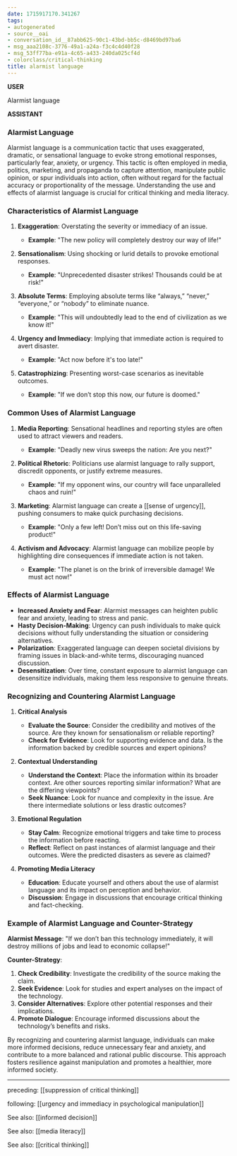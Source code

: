 ```yaml
---
date: 1715917170.341267
tags:
- autogenerated
- source__oai
- conversation_id__87abb625-90c1-43bd-bb5c-d8469bd97ba6
- msg_aaa2108c-3776-49a1-a24a-f3c4c4d40f28
- msg_53ff77ba-e91a-4c65-a433-240da025cf4d
- colorclass/critical-thinking
title: alarmist language
---
```


**USER**

Alarmist language


**ASSISTANT**

### Alarmist Language

Alarmist language is a communication tactic that uses exaggerated, dramatic, or sensational language to evoke strong emotional responses, particularly fear, anxiety, or urgency. This tactic is often employed in media, politics, marketing, and propaganda to capture attention, manipulate public opinion, or spur individuals into action, often without regard for the factual accuracy or proportionality of the message. Understanding the use and effects of alarmist language is crucial for critical thinking and media literacy.

### Characteristics of Alarmist Language

1. **Exaggeration**: Overstating the severity or immediacy of an issue.
   - **Example**: "The new policy will completely destroy our way of life!"

2. **Sensationalism**: Using shocking or lurid details to provoke emotional responses.
   - **Example**: "Unprecedented disaster strikes! Thousands could be at risk!"

3. **Absolute Terms**: Employing absolute terms like “always,” “never,” “everyone,” or “nobody” to eliminate nuance.
   - **Example**: "This will undoubtedly lead to the end of civilization as we know it!"

4. **Urgency and Immediacy**: Implying that immediate action is required to avert disaster.
   - **Example**: "Act now before it's too late!"

5. **Catastrophizing**: Presenting worst-case scenarios as inevitable outcomes.
   - **Example**: "If we don’t stop this now, our future is doomed."

### Common Uses of Alarmist Language

1. **Media Reporting**: Sensational headlines and reporting styles are often used to attract viewers and readers.
   - **Example**: "Deadly new virus sweeps the nation: Are you next?"

2. **Political Rhetoric**: Politicians use alarmist language to rally support, discredit opponents, or justify extreme measures.
   - **Example**: "If my opponent wins, our country will face unparalleled chaos and ruin!"

3. **Marketing**: Alarmist language can create a [[sense of urgency]], pushing consumers to make quick purchasing decisions.
   - **Example**: "Only a few left! Don’t miss out on this life-saving product!"

4. **Activism and Advocacy**: Alarmist language can mobilize people by highlighting dire consequences if immediate action is not taken.
   - **Example**: "The planet is on the brink of irreversible damage! We must act now!"

### Effects of Alarmist Language

- **Increased Anxiety and Fear**: Alarmist messages can heighten public fear and anxiety, leading to stress and panic.
- **Hasty Decision-Making**: Urgency can push individuals to make quick decisions without fully understanding the situation or considering alternatives.
- **Polarization**: Exaggerated language can deepen societal divisions by framing issues in black-and-white terms, discouraging nuanced discussion.
- **Desensitization**: Over time, constant exposure to alarmist language can desensitize individuals, making them less responsive to genuine threats.

### Recognizing and Countering Alarmist Language

1. **Critical Analysis**
   - **Evaluate the Source**: Consider the credibility and motives of the source. Are they known for sensationalism or reliable reporting?
   - **Check for Evidence**: Look for supporting evidence and data. Is the information backed by credible sources and expert opinions?

2. **Contextual Understanding**
   - **Understand the Context**: Place the information within its broader context. Are other sources reporting similar information? What are the differing viewpoints?
   - **Seek Nuance**: Look for nuance and complexity in the issue. Are there intermediate solutions or less drastic outcomes?

3. **Emotional Regulation**
   - **Stay Calm**: Recognize emotional triggers and take time to process the information before reacting.
   - **Reflect**: Reflect on past instances of alarmist language and their outcomes. Were the predicted disasters as severe as claimed?

4. **Promoting Media Literacy**
   - **Education**: Educate yourself and others about the use of alarmist language and its impact on perception and behavior.
   - **Discussion**: Engage in discussions that encourage critical thinking and fact-checking.

### Example of Alarmist Language and Counter-Strategy

**Alarmist Message**: "If we don’t ban this technology immediately, it will destroy millions of jobs and lead to economic collapse!"

**Counter-Strategy**:
1. **Check Credibility**: Investigate the credibility of the source making the claim.
2. **Seek Evidence**: Look for studies and expert analyses on the impact of the technology.
3. **Consider Alternatives**: Explore other potential responses and their implications.
4. **Promote Dialogue**: Encourage informed discussions about the technology’s benefits and risks.

By recognizing and countering alarmist language, individuals can make more informed decisions, reduce unnecessary fear and anxiety, and contribute to a more balanced and rational public discourse. This approach fosters resilience against manipulation and promotes a healthier, more informed society.


---

preceding: [[suppression of critical thinking]]  


following: [[urgency and immediacy in psychological manipulation]]

See also: [[informed decision]]


See also: [[media literacy]]


See also: [[critical thinking]]